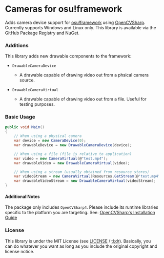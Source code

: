 # Cameras for osu!framework

Adds camera device support for [osu!framework](https://github.com/ppy/osu-framework) using [OpenCVSharp](https://github.com/shimat/opencvsharp). Currently supports Windows and Linux only.
This library is available via the GitHub Package Registry and NuGet.

### Additions
This library adds new drawable components to the framework:
- `DrawableCameraDevice`
	- A drawable capable of drawing video out from a phsical camera source.

- `DrawableCameraVirtual`
	- A drawable capable of drawing video out from a file. Useful for testing purposes.

### Basic Usage
```csharp
public void Main()
{
	// When using a physical camera
	var device = new CameraDevice(0);
	var drawableDevice = new DrawableCameraDevice(device);

	// When using a file (file is relative to application)
	var video = new CameraVirtual(@"test.mp4");
	var drawableVideo = new DrawableCameraVirtual(video);

	// When using a stream (usually obtained from resource stores)
	var videoStream = new CameraVirtual(Resources.GetStream(@"test.mp4"));
	var drawableVideoStream = new DrawableCameraVirtual(videoStream);
}
```

#### Additional Notes
The package only includes `OpenCVSharp4`. Please include its runtime libraries specific to the platform you are targeting.
See: [OpenCVSharp's Installation Guide](https://github.com/shimat/opencvsharp/blob/master/README.md#installation)

### License
This library is under the MIT License (see [LICENSE](./LICENSE.txt) / [tl;dr](https://tldrlegal.com/license/mit-license)).
Basically, you can do whatever you want as long as you include the original copyright and license notice.